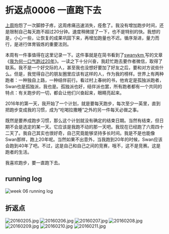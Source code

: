 # 折返点0006 一直跑下去

[上周](http://www.jianshu.com/p/2e42b2f4f521)抱怨了一次脚脖子疼，这周疼痛迅速消失，痊愈了。我没有增加跑步时间，还是限制自己每天跑不超过20分钟。速度稍微提了一下，也不是特别的快。我想的是，小心一些，让恢复的成果巩固下来，再增加跑量也不迟。循序渐进，量力而行，是进行体育锻炼的重要法则。

本周有一件事值得在这里记录一下。这件事就是在简书看到了[swanykm ](http://www.jianshu.com/users/b5ed96d4aadf)写的文章《[我为何一口气跑过20年](http://www.jianshu.com/p/61376ce556f8)》。一读之下十分兴奋，我赶忙跑去要作者微信，取得了联系。我不是一个好交际的人，甚至我也没想好要加了好友之后，要和对方说些什么。但是，我觉得自己的朋友圈里应该有这样的人，作为我的榜样。世界上有两种跑者：一种独自上路，一种结伴前行。看过村上春树的书，他肯定是孤独派跑者，Swan也是孤独派，我也是。孤独派也好，结伴派也罢，所有跑者都有一个共同的特点：有关跑步的一切，都会让他们兴奋起来，眼睛亮起来。

2016年的第一天，我开始了一个计划，就是要每天跑步，每次至少一英里，直到把跑步变成我的习惯，成为“吃喝拉撒睡”之外的另一件每天必做之事。

既然是要养成跑步习惯，那么这个计划就没有确定的结束日期。当然有结束，但日期不会是选定的某一天。它应该是我跑不动的那一天吧。我现在已经跑了六周四十二天了。我自己其实也很好奇，自己究竟能够坚持多长时间。我是不是也能像Swan那样，跑上20年呢。当然如果不出意外，当我跑到20年的时候，Swan应该会跑到40年了吧。不过，这是自己和自己之间的竞赛，哦不，这不是竞赛。这是跑者的生活。

我喜欢跑步，要一直跑下去。

## running log

![week 06 running log](http://upload-images.jianshu.io/upload_images/118382-b792c18d80337c10.png?imageMogr2/auto-orient/strip%7CimageView2/2/w/1240)

## 折返点

![20160205.jpg](http://upload-images.jianshu.io/upload_images/118382-86c9dc344a14e08f.jpg?imageMogr2/auto-orient/strip%7CimageView2/2/w/1240)
![20160206.jpg](http://upload-images.jianshu.io/upload_images/118382-f1576a726d06befd.jpg?imageMogr2/auto-orient/strip%7CimageView2/2/w/1240)
![20160207.jpg](http://upload-images.jianshu.io/upload_images/118382-602903a149c4159e.jpg?imageMogr2/auto-orient/strip%7CimageView2/2/w/1240)
![20160208.jpg](http://upload-images.jianshu.io/upload_images/118382-fbef0d11303ecb5b.jpg?imageMogr2/auto-orient/strip%7CimageView2/2/w/1240)
![20160209.jpg](http://upload-images.jianshu.io/upload_images/118382-df21933deed13672.jpg?imageMogr2/auto-orient/strip%7CimageView2/2/w/1240)
![20160210.jpg](http://upload-images.jianshu.io/upload_images/118382-1ed6b4f0432b2605.jpg?imageMogr2/auto-orient/strip%7CimageView2/2/w/1240)
![20160211.jpg](http://upload-images.jianshu.io/upload_images/118382-fbae7a7669d19a80.jpg?imageMogr2/auto-orient/strip%7CimageView2/2/w/1240)